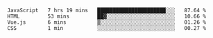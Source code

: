 <!--START_SECTION:waka-->
```text
JavaScript   7 hrs 19 mins   ██████████████████████░░░   87.64 % 
HTML         53 mins         ██▓░░░░░░░░░░░░░░░░░░░░░░   10.66 % 
Vue.js       6 mins          ▒░░░░░░░░░░░░░░░░░░░░░░░░   01.26 % 
CSS          1 min           ░░░░░░░░░░░░░░░░░░░░░░░░░   00.27 % 
```
<!--END_SECTION:waka-->

